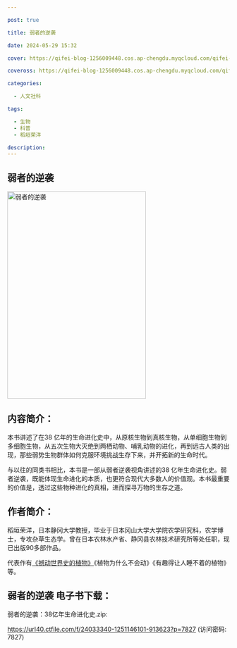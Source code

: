 ```yaml
---

post: true

title: 弱者的逆袭

date: 2024-05-29 15:32

cover: https://qifei-blog-1256009448.cos.ap-chengdu.myqcloud.com/qifei-blog/6584ee87c458853aef60d7ff.jpg

coveross: https://qifei-blog-1256009448.cos.ap-chengdu.myqcloud.com/qifei-blog/6584ee87c458853aef60d7ff.jpg

categories:

  - 人文社科

tags:

  - 生物
  - 科普
  - 稻垣荣洋

description:
---
```


## 弱者的逆袭
<img alt="弱者的逆袭 " class="aligncenter loaded" data-was-processed="true" decoding="async" fetchpriority="high" height="471" src="https://qifei-blog-1256009448.cos.ap-chengdu.myqcloud.com/qifei-blog/6584ee87c458853aef60d7ff.jpg" style="cursor: zoom-in;" width="314"/>

## 内容简介：

本书讲述了在38 亿年的生命进化史中，从原核生物到真核生物，从单细胞生物到多细胞生物，从五次生物大灭绝到两栖动物、哺乳动物的进化，再到远古人类的出现，那些弱势生物群体如何克服环境挑战生存下来，并开拓新的生命时代。

与以往的同类书相比，本书是一部从弱者逆袭视角讲述的38 亿年生命进化史。弱者逆袭，既能体现生命进化的本质，也更符合现代大多数人的价值观。本书最重要的价值是，透过这些物种进化的真相，进而探寻万物的生存之道。

## 作者简介：

稻垣荣洋，日本静冈大学教授，毕业于日本冈山大学大学院农学研究科，农学博士，专攻杂草生态学。曾在日本农林水产省、静冈县农林技术研究所等处任职，现已出版90多部作品。

代表作有<a href="https://www.huibooks.com/12024.html">《撼动世界史的植物》</a>《植物为什么不会动》《有趣得让人睡不着的植物》等。

## 弱者的逆袭 电子书下载：

弱者的逆袭：38亿年生命进化史.zip: 

https://url40.ctfile.com/f/24033340-1251146101-913623?p=7827 (访问密码: 7827)
